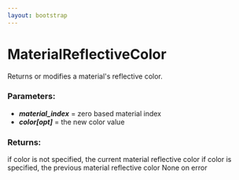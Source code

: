 ```yaml
---
layout: bootstrap
---
```


# MaterialReflectiveColor

Returns or modifies a material's reflective color.
        

### Parameters:

- ***material_index*** = zero based material index
- ***color[opt]*** = the new color value
        

### Returns:


if color is not specified, the current material reflective color
if color is specified, the previous material reflective color
None on error
        
